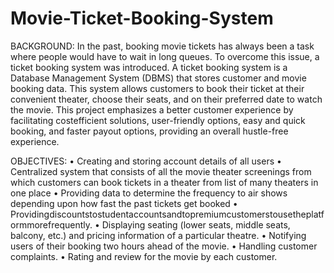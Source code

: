 # Movie-Ticket-Booking-System


BACKGROUND: In the past, booking movie tickets has always been a task where people would have to wait in long queues. To overcome this issue, a ticket booking system was introduced. A ticket booking system is a Database Management System (DBMS) that stores customer and movie booking data. This system allows customers to book their ticket at their convenient theater, choose their seats, and on their preferred date to watch the movie. This project emphasizes a better customer experience by facilitating costefficient solutions, user-friendly options, easy and quick booking, and faster payout options, providing an overall hustle-free experience.

OBJECTIVES: • Creating and storing account details of all users • Centralized system that consists of all the movie theater screenings from which customers can book tickets in a theater from list of many theaters in one place • Providing data to determine the frequency to air shows depending upon how fast the past tickets get booked • Providingdiscountstostudentaccountsandtopremiumcustomerstousetheplatformmorefrequently. • Displaying seating (lower seats, middle seats, balcony, etc.) and pricing information of a particular theatre. • Notifying users of their booking two hours ahead of the movie. • Handling customer complaints. • Rating and review for the movie by each customer.
